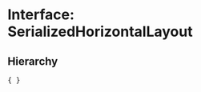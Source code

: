 # Interface: SerializedHorizontalLayout

## Hierarchy

<Hierarchy
  :extend="{name: 'SerializedUINode', link: './serialized-ui-node'}"
/>

<pre>
{ }
</pre>

<script setup>
import Ref from '../../../../../components/api/Ref.vue';
import Hierarchy from '../../../../../components/api/hierarchy.vue';
</script>
